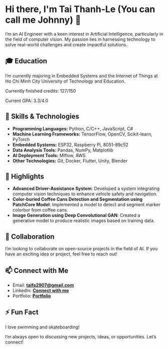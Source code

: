 # Hi there, I'm Tai Thanh-Le (You can call me Johnny) 👋

I’m an AI Engineer with a keen interest in Artificial Intelligence, particularly in the field of computer vision. My passion lies in harnessing technology to solve real-world challenges and create impactful solutions.

## 🎓 Education
I’m currently majoring in Embedded Systems and the Internet of Things at Ho Chi Minh City University of Technology and Education.

Currently finished credits: 127/150

Current GPA: 3.3/4.0

## 🔧 Skills & Technologies
- **Programming Languages:** Python, C/C++, JavaScript, C# 
- **Machine Learning Frameworks:** TensorFlow, OpenCV, Scikit-learn, PyTorch
- **Embedded Systems:** ESP32, Raspberry Pi, 8051-89c52
- **Data Analysis Tools:** Pandas, NumPy, Matplotlib
- **AI Deployment Tools:** Mlflow, AWS
- **Other Technologies:** Git, Docker, Flutter, Unity, Blender

## 🌟 Highlights
- **Advanced Driver-Assistance System**: Developed a system integrating computer vision techniques to enhance vehicle safety and navigation.
- **Color-buried Coffee Cans Detection and Segmentation using PatchCore Model**: Implemented a model to detect and segment marker colorbur from coffee cans.
- **Image Generation using Deep Convolutional GAN**: Created a generative model to produce realistic images based on training data.

## 💞 Collaboration
I’m looking to collaborate on open-source projects in the field of AI. If you have an exciting idea or project, feel free to reach out!

## 📫 Connect with Me
- Email: **[taifa2907@gmail.com](mailto:taifa2907@gmail.com)**
- LinkedIn: **[Connect with me](https://www.linkedin.com/in/l%C3%AA-th%C3%A0nh-t%C3%A0i-519a1828b/)**
- Portfolio: **[Portfolio](https://johnnysgithubaccount.github.io/Portfolio/)**

## ⚡ Fun Fact
I love swimming and skateboarding!

I’m always open to discussing new projects, ideas, or opportunities. Let’s connect!
